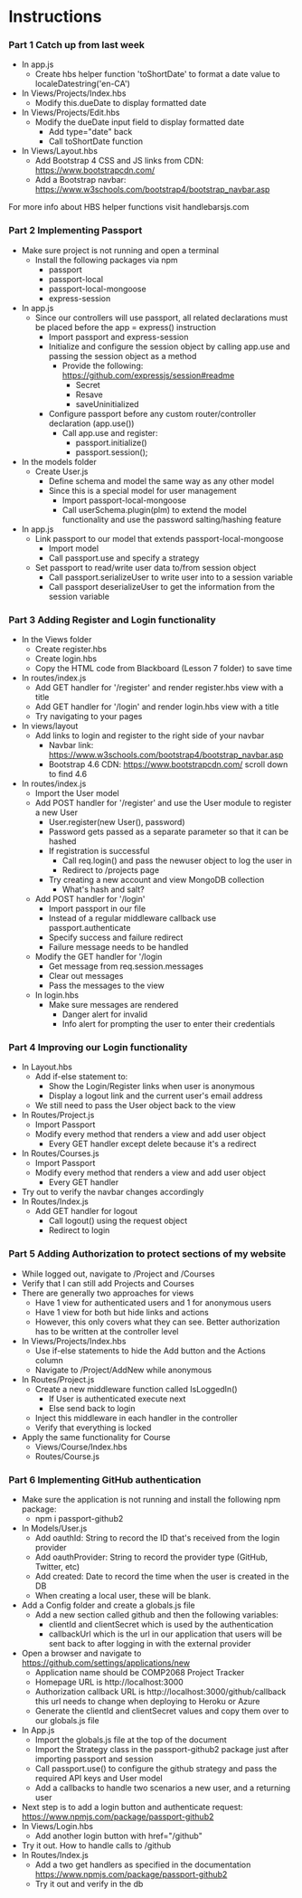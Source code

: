 # Instructions

### Part 1 Catch up from last week

- In app.js
    - Create hbs helper function 'toShortDate' to format a date value to localeDatestring('en-CA')
- In Views/Projects/Index.hbs
    - Modify this.dueDate to display formatted date
- In Views/Projects/Edit.hbs
    - Modify the dueDate input field to display formatted date
        - Add type="date" back
        - Call toShortDate function
- In Views/Layout.hbs
    - Add Bootstrap 4 CSS and JS links from CDN: https://www.bootstrapcdn.com/
    - Add a Bootstrap navbar: https://www.w3schools.com/bootstrap4/bootstrap_navbar.asp

For more info about HBS helper functions visit handlebarsjs.com

### Part 2 Implementing Passport

- Make sure project is not running and open a terminal
    - Install the following packages via npm
        - passport
        - passport-local
        - passport-local-mongoose
        - express-session
- In app.js
    - Since our controllers will use passport, all related declarations must be placed before the app = express() instruction
        - Import passport and express-session
        - Initialize and configure the session object by calling app.use and passing the session object as a method
            - Provide the following: https://github.com/expressjs/session#readme
                - Secret
                - Resave
                - saveUninitialized
        - Configure passport before any custom router/controller declaration (app.use())
            - Call app.use and register:
                - passport.initialize()
                - passport.session();
- In the models folder
    - Create User.js
        - Define schema and model the same way as any other model
        - Since this is a special model for user management
            - Import passport-local-mongoose
            - Call userSchema.plugin(plm) to extend the model functionality and use the password salting/hashing feature
- In app.js
    - Link passport to our model that extends passport-local-mongoose
        - Import model
        - Call passport.use and specify a strategy
    - Set passport to read/write user data to/from session object
        - Call passport.serializeUser to write user into to a session variable
        - Call passport deserializeUser to get the information from the session variable
            
### Part 3 Adding Register and Login functionality

- In the Views folder
    - Create register.hbs
    - Create login.hbs
    - Copy the HTML code from Blackboard (Lesson 7 folder) to save time
- In routes/index.js
    - Add GET handler for '/register' and render register.hbs view with a title
    - Add GET handler for '/login' and render login.hbs view with a title
    - Try navigating to your pages
- In views/layout
    - Add links to login and register to the right side of your navbar
        - Navbar link: https://www.w3schools.com/bootstrap4/bootstrap_navbar.asp
        - Bootstrap 4.6 CDN: https://www.bootstrapcdn.com/ scroll down to find 4.6
- In routes/index.js
    - Import the User model
    - Add POST handler for '/register' and use the User module to register a new User
        - User.register(new User(), password)
        - Password gets passed as a separate parameter so that it can be hashed
        - If registration is successful
            - Call req.login() and pass the newuser object to log the user in
            - Redirect to /projects page
        - Try creating a new account and view MongoDB collection
            - What's hash and salt?
    - Add POST handler for '/login'
        - Import passport in our file
        - Instead of a regular middleware callback use passport.authenticate
        - Specify success and failure redirect
        - Failure message needs to be handled
    - Modify the GET handler for '/login
        - Get message from req.session.messages
        - Clear out messages
        - Pass the messages to the view
    - In login.hbs
        - Make sure messages are rendered
            - Danger alert for invalid
            - Info alert for prompting the user to enter their credentials

### Part 4 Improving our Login functionality

- In Layout.hbs
    - Add if-else statement to:
        - Show the Login/Register links when user is anonymous
        - Display a logout link and the current user's email address
    - We still need to pass the User object back to the view
- In Routes/Project.js
    - Import Passport
    - Modify every method that renders a view and add user object
        - Every GET handler except delete because it's a redirect
- In Routes/Courses.js
    - Import Passport
    - Modify every method that renders a view and add user object
        - Every GET handler
- Try out to verify the navbar changes accordingly
- In Routes/Index.js
    - Add GET handler for logout
        - Call logout() using the request object
        - Redirect to login

### Part 5 Adding Authorization to protect sections of my website

- While logged out, navigate to /Project and /Courses
- Verify that I can still add Projects and Courses
- There are generally two approaches for views
    - Have 1 view for authenticated users and 1 for anonymous users
    - Have 1 view for both but hide links and actions
    - However, this only covers what they can see. Better authorization has to be written at the controller level
- In Views/Projects/Index.hbs
    - Use if-else statements to hide the Add button and the Actions column
    - Navigate to /Project/AddNew while anonymous
- In Routes/Project.js
    - Create a new middleware function called IsLoggedIn()
        - If User is authenticated execute next
        - Else send back to login
    - Inject this middleware in each handler in the controller
    - Verify that everything is locked
- Apply the same functionality for Course
    - Views/Course/Index.hbs
    - Routes/Course.js

### Part 6 Implementing GitHub authentication

- Make sure the application is not running and install the following npm package:
    - npm i passport-github2
- In Models/User.js
    - Add oauthId: String to record the ID that's received from the login provider
    - Add oauthProvider: String to record the provider type (GitHub, Twitter, etc)
    - Add created: Date to record the time when the user is created in the DB
    - When creating a local user, these will be blank.
- Add a Config folder and create a globals.js file
    - Add a new section called github and then the following variables:
        - clientId and clientSecret which is used by the authentication
        - callbackUrl which is the url in our application that users will be sent back to after logging in with the external provider
- Open a browser and navigate to https://github.com/settings/applications/new
    - Application name should be COMP2068 Project Tracker
    - Homepage URL is http://localhost:3000
    - Authorization callback URL is http://localhost:3000/github/callback this url needs to change when deploying to Heroku or Azure
    - Generate the clientId and clientSecret values and copy them over to our globals.js file
- In App.js
    - Import the globals.js file at the top of the document
    - Import the Strategy class in the passport-github2 package just after importing passport and session
    - Call passport.use() to configure the github strategy and pass the required API keys and User model
    - Add a callbacks to handle two scenarios a new user, and a returning user
- Next step is to add a login button and authenticate request: https://www.npmjs.com/package/passport-github2
- In Views/Login.hbs
    - Add another login button with href="/github"
- Try it out. How to handle calls to /github
- In Routes/Index.js
    - Add a two get handlers as specified in the documentation https://www.npmjs.com/package/passport-github2
    - Try it out and verify in the db
